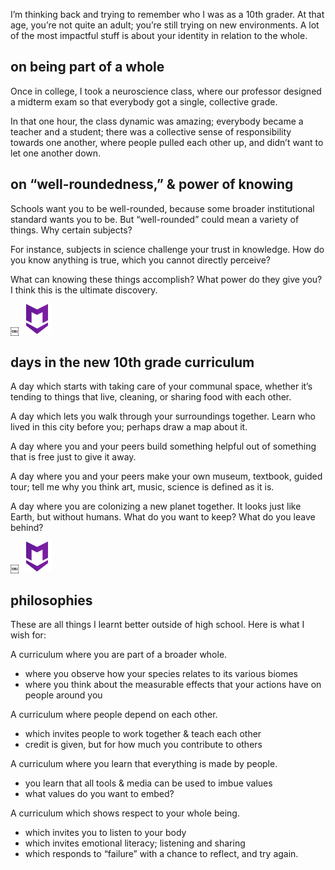 
I’m thinking back and trying to remember who I was as a 10th grader. At that age, you’re not quite an adult; you’re still trying on new environments. A lot of the most impactful stuff is about your identity in relation to the whole.

## on being part of a whole
Once in college, I took a neuroscience class, where our professor designed a midterm exam so that everybody got a single, collective grade.

In that one hour, the class dynamic was amazing; everybody became a teacher and a student; there was a collective sense of responsibility towards one another, where people pulled each other up, and didn’t want to let one another down. 


## on “well-roundedness,” & power of knowing
Schools want you to be well-rounded, because some broader institutional standard wants you to be. But “well-rounded” could mean a variety of things. Why certain subjects?

For instance, subjects in science challenge your trust in knowledge. How do you know anything is true, which you cannot directly perceive?

What can knowing these things accomplish? What power do they give you?
I think this is the ultimate discovery.

￼
![alt text](https://github.com/adam-p/markdown-here/raw/master/src/common/images/icon48.png "Logo Title Text 1")

## days in the new 10th grade curriculum

A day which starts with taking care of your communal space, whether it’s tending to things that live, cleaning, or sharing food with each other.

A day which lets you walk through your surroundings together. Learn who lived in this city before you; perhaps draw a map about it.

A day where you and your peers build something helpful out of something that is free just to give it away.

A day where you and your peers make your own museum, textbook, guided tour; tell me why you think art, music, science is defined as it is.

A day where you are colonizing a new planet together. It looks just like Earth, but without humans. What do you want to keep? What do you leave behind?

￼
![alt text](https://github.com/adam-p/markdown-here/raw/master/src/common/images/icon48.png "Logo Title Text 1")

## philosophies

These are all things I learnt better outside of high school. Here is what I wish for:

A curriculum where you are part of a broader whole.
* where you observe how your species relates to its various biomes
* where you think about the measurable effects that your actions have on people around you

A curriculum where people depend on each other.
* which invites people to work together & teach each other
* credit is given, but for how much you contribute to others

A curriculum where you learn that everything is made by people.
* you learn that all tools & media can be used to imbue values
* what values do you want to embed?

A curriculum which shows respect to your whole being.
* which invites you to listen to your body
* which invites emotional literacy; listening and sharing
* which responds to “failure” with a chance to reflect, and try again.

